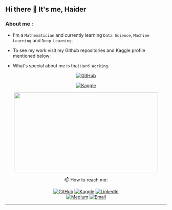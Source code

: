## Hi there 👋 It's me, Haider

<!--
**HaiderQadri/HaiderQadri** is a ✨ _special_ ✨ repository because its `README.md` (this file) appears on your GitHub profile.

Here are some ideas to get you started:

- 🔭 I’m currently working on ...
- 🌱 I’m currently learning ...
- 👯 I’m looking to collaborate on ...
- 🤔 I’m looking for help with ...
- 💬 Ask me about ...
- 📫 How to reach me: ...
- 😄 Pronouns: ...
- ⚡ Fun fact: ...
-->

### About me :
  - I'm a `Mathematician` and currently learning `Data Science`, `Machine Learning` and `Deep Learning`.

  - To see my work visit my Github repositories and Kaggle profile mentioned below:

  - What's special about me is that `Hard Working`.
  
  <div id="header" align="center">
    
  [![GitHub](https://img.shields.io/badge/GitHub-Profile-blue?style=for-the-badge&logo=github)](https://github.com/HaiderQadri) 
    
  [![Kaggle](https://img.shields.io/badge/Kaggle-Profile-blue?style=for-the-badge&logo=kaggle)](https://www.kaggle.com/haiderrasoolqadri)
    
<div align="center">
  <img src="https://assets-global.website-files.com/5c19100c2b50073e6ee69da1/60d35967a853a1b14851703b_All%20the%20data%20(1).gif" width="450" height="250"/>
</div>


:mailbox: How to reach me: 

[![GitHub](https://img.shields.io/badge/GitHub-Profile-blue?style=for-the-badge&logo=github)](https://github.com/HaiderQadri) 
[![Kaggle](https://img.shields.io/badge/Kaggle-Profile-blue?style=for-the-badge&logo=kaggle)](https://www.kaggle.com/haiderrasoolqadri) 
[![LinkedIn](https://img.shields.io/badge/LinkedIn-Profile-blue?style=for-the-badge&logo=linkedin)](https://www.linkedin.com/in/haider-rasool-qadri-06a4b91b8/)  
[![Medium](https://img.shields.io/badge/Medium-Profile-blue?style=for-the-badge&logo=medium)](https://https//medium.com/@haiderqadri.07/) 
[![Email](https://img.shields.io/badge/Email-Contact%20Me-red?style=for-the-badge&logo=email)](mailto:haiderqadri.07@gmail.com)

---
